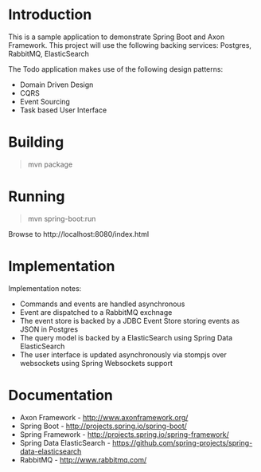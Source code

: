 Introduction
============
This is a sample application to demonstrate Spring Boot and Axon Framework. This project will use the following backing services: Postgres, RabbitMQ, ElasticSearch

The Todo application makes use of the following design patterns:
- Domain Driven Design
- CQRS
- Event Sourcing
- Task based User Interface

Building
========
> mvn package

Running
=======
> mvn spring-boot:run

Browse to http://localhost:8080/index.html

Implementation
==============
Implementation notes:
- Commands and events are handled asynchronous
- Event are dispatched to a RabbitMQ exchnage
- The event store is backed by a JDBC Event Store storing events as JSON in Postgres
- The query model is backed by a ElasticSearch using Spring Data ElasticSearch
- The user interface is updated asynchronously via stompjs over websockets using Spring Websockets support

Documentation
=============
* Axon Framework - http://www.axonframework.org/
* Spring Boot - http://projects.spring.io/spring-boot/
* Spring Framework - http://projects.spring.io/spring-framework/
* Spring Data ElasticSearch - https://github.com/spring-projects/spring-data-elasticsearch
* RabbitMQ - http://www.rabbitmq.com/
